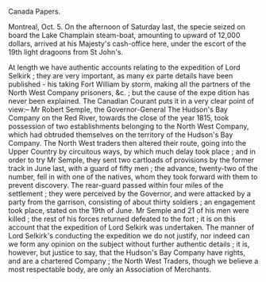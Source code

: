   Canada Papers.  Montreal, Oct. 5. On the afternoon of Saturday last, the specie seized on board the Lake Champlain steam-boat, amounting to upward of 12,000 dollars, arrived at his Majesty's cash-office here, under the escort of the 19th light dragoons from St John's.  At length we have authentic accounts relating to the expedition of Lord Selkirk ; they are very important, as many ex parte details have been published - his taking Fort William by storm, making all the partners of the North West Company prisoners, &c. ; but the cause of the expe dition has never been explained. The Canadian Courant puts it in a very clear point of view:– Mr Robert Semple, the Governor-General The Hudson's Bay Company on the Red River, towards the close of the year 1815, took possession of two establishments belonging to the North West Company, which had obtruded themselves on the territory of the Hudson's Bay Company. The North West traders then altered their route, going into the Upper Country by circuitous ways, by which much delay took place ; and in order to try Mr Semple, they sent two cartloads of provisions by the former track in June last, with a guard of fifty men ; the advance, twenty-two of the number, fell in with one of the natives, whom they took forward with them to prevent discovery. The rear-guard passed within four miles of the settlement ; they were perceived by the Governor, and were attacked by a party from the garrison, consisting of about thirty soldiers ; an engagement took place, stated on the 19th of June. Mr Semple and 21 of his men were killed ; the rest of his forces returned defeated to the fort ; it is on this account that the expedition of Lord Selkirk was undertaken. The manner of Lord Selkirk's conducting the expedition we do not justify, nor indeed can we form any opinion on the subject without further authentic details ; it is, however, but justice to say, that the Hudson's Bay Company have rights, and are a chartered Company ; the North West Traders, though we believe a most respectable body, are only an Association of Merchants.